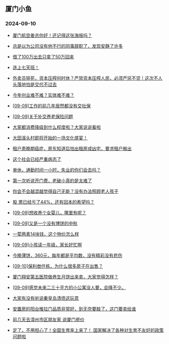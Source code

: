 ## 厦门小鱼 
### 2024-09-10

+ [厦门航空姜总你好！还记得这张海报吗？](http://bbs.xmfish.com/read-htm-tid-18241582.html)

+ [总是以为公司没有他不行的同事辞职了，发现安静了许多](http://bbs.xmfish.com/read-htm-tid-18241412.html)

+ [借了100万出去只拿了50万回来](http://bbs.xmfish.com/read-htm-tid-18241423.html)

+ [连上七天班！](http://bbs.xmfish.com/read-htm-tid-18241515.html)

+ [外卖员猝死，资本压榨何时休？严禁资本压榨人民，必须严惩不贷！这次不人头落地怕是交代不过去](http://bbs.xmfish.com/read-htm-tid-18241431.html)

+ [今年创业难不难？实体难不难？](http://bbs.xmfish.com/read-htm-tid-18241541.html)

+ [[09-09]工作的前几年居然都没有交社保](http://bbs.xmfish.com/read-htm-tid-18241494.html)

+ [[09-09]关于补交养老保险问题](http://bbs.xmfish.com/read-htm-tid-18241459.html)

+ [大家都消费降级到什么程度啦？大家说说看啦](http://bbs.xmfish.com/read-htm-tid-18241637.html)

+ [大田溪头村即将开始的一场文化盛宴！](http://bbs.xmfish.com/read-htm-tid-18241439.html)

+ [租户患晚期癌症，房东知道后怕出租房成凶宅，要求租户搬出](http://bbs.xmfish.com/read-htm-tid-18241587.html)

+ [这个社会已经严重病态了](http://bbs.xmfish.com/read-htm-tid-18241702.html)

+ [单休，通勤时间一小时，失业的你们会去吗？](http://bbs.xmfish.com/read-htm-tid-18241710.html)

+ [第一次听说开门费，老破小真的是太难了](http://bbs.xmfish.com/read-htm-tid-18241676.html)

+ [你会不会越混越觉得自己无能？没有办法照顾老人孩子](http://bbs.xmfish.com/read-htm-tid-18241613.html)

+ [股 票已经亏了44%，还有回本的希望吗？](http://bbs.xmfish.com/read-htm-tid-18241734.html)

+ [[09-09]想收养个女婴儿，哪里有呢？](http://bbs.xmfish.com/read-htm-tid-18241675.html)

+ [[09-09]又是一个没有博饼的中秋](http://bbs.xmfish.com/read-htm-tid-18241729.html)

+ [一荤两素14块钱，这个物价怎么样](http://bbs.xmfish.com/read-htm-tid-18241691.html)

+ [[09-09]小孩读一年级，家长好忙啊](http://bbs.xmfish.com/read-htm-tid-18241728.html)

+ [今晚薄饼，360元，每年都是平均数，没有精彩没有悲伤](http://bbs.xmfish.com/read-htm-tid-18241773.html)

+ [[09-10]保利叁仟栋，为什么很多房子在出售？](http://bbs.xmfish.com/read-htm-tid-18241895.html)

+ [厦门翔安第五医院做养生月饼出来卖，大家觉得怎样？](http://bbs.xmfish.com/read-htm-tid-18241764.html)

+ [[09-09]感觉未来二三十平方的小公寓没人要，会降不少。](http://bbs.xmfish.com/read-htm-tid-18241695.html)

+ [大家有没有听说秦皇岛清债这玩意](http://bbs.xmfish.com/read-htm-tid-18241788.html)

+ [安置房的阳台推拉门品质非常好，到无奈要敲了，这门要卖给谁](http://bbs.xmfish.com/read-htm-tid-18241784.html)

+ [前几天去漳州市区朋友家 说厦门房价](http://bbs.xmfish.com/read-htm-tid-18241951.html)

+ [定了，不用担心了！全国生育率上来了！ 国家解决了各种对生育不友好的政策问题啦](http://bbs.xmfish.com/read-htm-tid-18241805.html)

